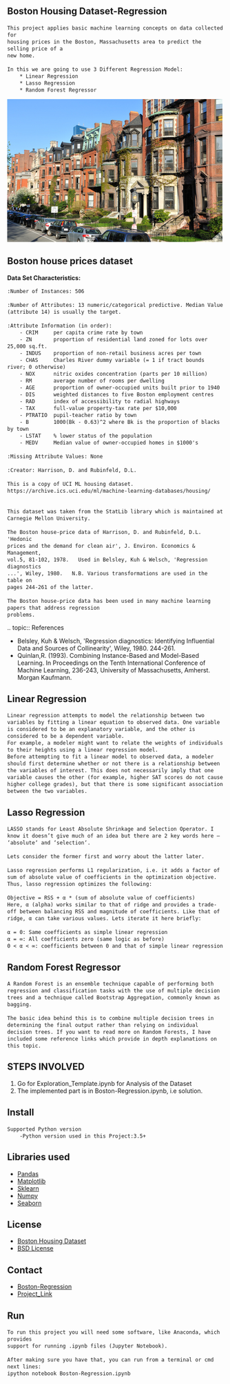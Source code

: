 Boston Housing Dataset-Regression
---------------------------------------------------
    This project applies basic machine learning concepts on data collected for
    housing prices in the Boston, Massachusetts area to predict the selling price of a
    new home.

    In this we are going to use 3 Different Regression Model:
        * Linear Regression
        * Lasso Regression
        * Random Forest Regressor

![alt text](https://github.com/abhisngh/Regression-Boston-Dataset/blob/master/Images/boston_readme.jpg "Logo Title Text 1")

Boston house prices dataset
---------------------------

**Data Set Characteristics:**  

    :Number of Instances: 506

    :Number of Attributes: 13 numeric/categorical predictive. Median Value (attribute 14) is usually the target.

    :Attribute Information (in order):
        - CRIM     per capita crime rate by town
        - ZN       proportion of residential land zoned for lots over 25,000 sq.ft.
        - INDUS    proportion of non-retail business acres per town
        - CHAS     Charles River dummy variable (= 1 if tract bounds river; 0 otherwise)
        - NOX      nitric oxides concentration (parts per 10 million)
        - RM       average number of rooms per dwelling
        - AGE      proportion of owner-occupied units built prior to 1940
        - DIS      weighted distances to five Boston employment centres
        - RAD      index of accessibility to radial highways
        - TAX      full-value property-tax rate per $10,000
        - PTRATIO  pupil-teacher ratio by town
        - B        1000(Bk - 0.63)^2 where Bk is the proportion of blacks by town
        - LSTAT    % lower status of the population
        - MEDV     Median value of owner-occupied homes in $1000's

    :Missing Attribute Values: None

    :Creator: Harrison, D. and Rubinfeld, D.L.

    This is a copy of UCI ML housing dataset.
    https://archive.ics.uci.edu/ml/machine-learning-databases/housing/


    This dataset was taken from the StatLib library which is maintained at Carnegie Mellon University.

    The Boston house-price data of Harrison, D. and Rubinfeld, D.L. 'Hedonic
    prices and the demand for clean air', J. Environ. Economics & Management,
    vol.5, 81-102, 1978.   Used in Belsley, Kuh & Welsch, 'Regression diagnostics
    ...', Wiley, 1980.   N.B. Various transformations are used in the table on
    pages 244-261 of the latter.

    The Boston house-price data has been used in many machine learning papers that address regression
    problems.   

.. topic:: References

   - Belsley, Kuh & Welsch, 'Regression diagnostics: Identifying Influential Data and Sources of Collinearity', Wiley, 1980. 244-261.
   - Quinlan,R. (1993). Combining Instance-Based and Model-Based Learning. In Proceedings on the Tenth International Conference of Machine Learning, 236-243, University of Massachusetts, Amherst. Morgan Kaufmann.


Linear Regression
----------------------------
    Linear regression attempts to model the relationship between two variables by fitting a linear equation to observed data. One variable is considered to be an explanatory variable, and the other is considered to be a dependent variable.
    For example, a modeler might want to relate the weights of individuals to their heights using a linear regression model.
    Before attempting to fit a linear model to observed data, a modeler should first determine whether or not there is a relationship between the variables of interest. This does not necessarily imply that one variable causes the other (for example, higher SAT scores do not cause higher college grades), but that there is some significant association between the two variables.

Lasso Regression
------------------------
    LASSO stands for Least Absolute Shrinkage and Selection Operator. I know it doesn’t give much of an idea but there are 2 key words here – ‘absolute‘ and ‘selection‘.

    Lets consider the former first and worry about the latter later.

    Lasso regression performs L1 regularization, i.e. it adds a factor of sum of absolute value of coefficients in the optimization objective. Thus, lasso regression optimizes the following:

    Objective = RSS + α * (sum of absolute value of coefficients)
    Here, α (alpha) works similar to that of ridge and provides a trade-off between balancing RSS and magnitude of coefficients. Like that of ridge, α can take various values. Lets iterate it here briefly:

    α = 0: Same coefficients as simple linear regression
    α = ∞: All coefficients zero (same logic as before)
    0 < α < ∞: coefficients between 0 and that of simple linear regression

Random Forest Regressor
------------------------------
    A Random Forest is an ensemble technique capable of performing both regression and classification tasks with the use of multiple decision trees and a technique called Bootstrap Aggregation, commonly known as bagging.

    The basic idea behind this is to combine multiple decision trees in determining the final output rather than relying on individual decision trees. If you want to read more on Random Forests, I have included some reference links which provide in depth explanations on this topic.


STEPS INVOLVED
-------------------------------
  1. Go for Exploration_Template.ipynb for Analysis of the Dataset
  2. The implemented part is in Boston-Regression.ipynb, i.e solution.


Install
-------------------------------
    Supported Python version
        -Python version used in this Project:3.5+

Libraries used
------------------------------
 * [Pandas](https://pandas.pydata.org/)
 * [Matplotlib](https://matplotlib.org/)
 * [Sklearn](https://scikit-learn.org/stable/)
 * [Numpy](https://numpy.org/)
 * [Seaborn](https://seaborn.pydata.org/)

License
--------------------------------
* [Boston Housing Dataset](https://scikit-learn.org/stable/modules/generated/sklearn.datasets.load_boston.html)
* [BSD License](https://github.com/scikit-learn/scikit-learn/blob/master/COPYING)

Contact
----------------------------------
 * [Boston-Regression](https://scikit-learn.org/stable/modules/generated/sklearn.datasets.load_boston.html)
 * [Project_Link](https://github.com/decodrtechnologies/Data-Science)

Run
------------------------------
    To run this project you will need some software, like Anaconda, which provides
    support for running .ipynb files (Jupyter Notebook).

    After making sure you have that, you can run from a terminal or cmd next lines:
    ipython notebook Boston-Regression.ipynb
